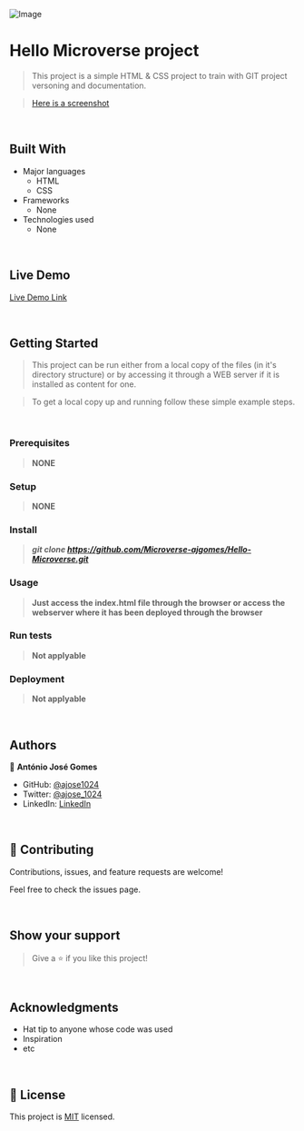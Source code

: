 ![Image](https://img.shields.io/badge/Microverse-blueviolet)

# Hello Microverse project

> This project is a simple HTML & CSS project to train with GIT project versoning and documentation.

> [Here is a screenshot](https://projects.microverse.datanet-pt.net/Hello-Microverse/app_screenshot.png)

<br/>

## Built With

- Major languages
    - HTML
    - CSS
- Frameworks
    - None
- Technologies used
    - None

<br/>

## Live Demo

[Live Demo Link](https://projects.microverse.datanet-pt.net/Hello-Microverse/)

<br/>

## Getting Started

> This project can be run either from a local copy of the files (in it's directory structure) or by accessing it through a WEB server if it is installed as content for one.

 
> To get a local copy up and running follow these simple example steps.

<br/>

### Prerequisites

> **NONE**

### Setup

> **NONE**

### Install

> ***git clone https://github.com/Microverse-ajgomes/Hello-Microverse.git***

### Usage

> **Just access the index.html file through the browser or access the webserver where it has been deployed through the browser**

### Run tests

> **Not applyable**

### Deployment

> **Not applyable**

<br/>

## Authors

&#x1f464; **Ant&oacute;nio Jos&eacute; Gomes**

- GitHub: [@ajose1024](https://github.com/ajose1024)
- Twitter: [@ajose_1024](https://twitter.com/ajose_1024)
- LinkedIn: [LinkedIn](https://linkedin.com/in/ajffg1024)

<br/>

## &#x1f91d; Contributing

Contributions, issues, and feature requests are welcome!

Feel free to check the issues page<!--[issues page](../../issues/)-->.

<br/>

## Show your support

> Give a &#x2B50; if you like this project!

<br/>

## Acknowledgments

- Hat tip to anyone whose code was used
- Inspiration
- etc

<br/>

## &#x1F4DD; License

This project is [MIT](https://projects.microverse.datanet-pt.net/Hello-Microverse/MIT.html) licensed.
